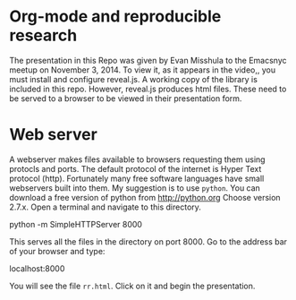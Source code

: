 # Org-mode and reproducible research

The presentation in this Repo was given by Evan Misshula to the
Emacsnyc meetup on November 3, 2014.  To view it, as it appears in the 
video,, you must install and configure reveal.js.  A working copy of the library is 
included in this repo.  However, reveal.js produces html files.  These need to be 
served to a browser to be viewed in their presentation form.

# Web server

A webserver makes files available to browsers requesting them using
protocls and ports.  The default protocol of the internet is Hyper
Text protocol (http).  Fortunately many free software languages have
small webservers built into them.  My suggestion is to use
`python`. You can download a free version of python from
<http://python.org> Choose version 2.7.x. Open a terminal and 
navigate to this directory.

python -m SimpleHTTPServer 8000

This serves all the files in the directory on port 8000.  Go to the
address bar of your browser and type:

localhost:8000

You will see the file `rr.html`. Click on it and begin the presentation.